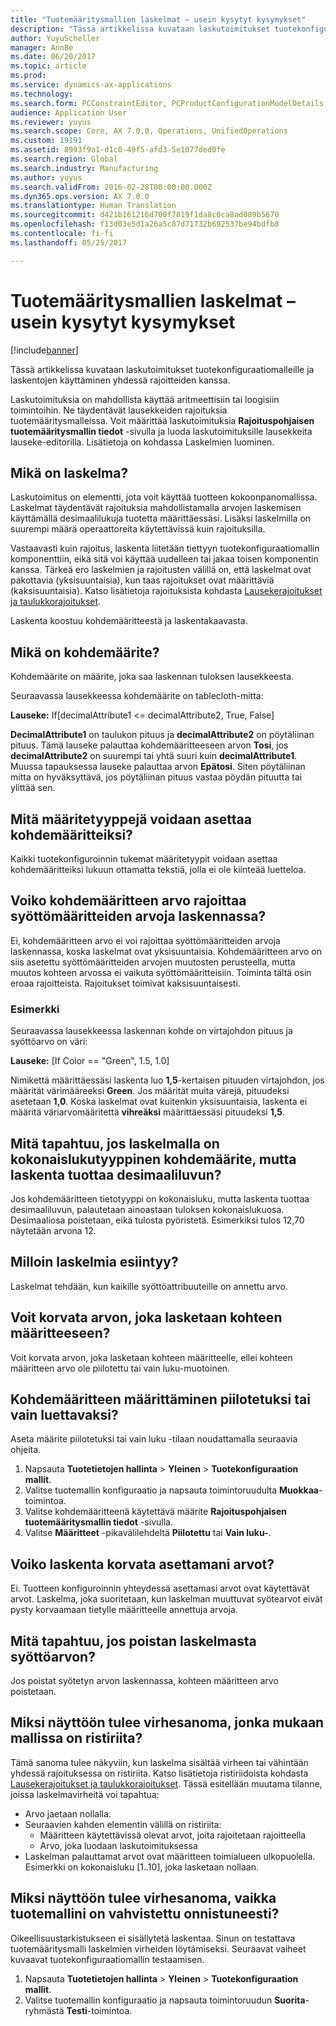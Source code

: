 ```yaml
---
title: "Tuotemääritysmallien laskelmat – usein kysytyt kysymykset"
description: "Tässä artikkelissa kuvataan laskutoimitukset tuotekonfiguraatiomalleille ja laskentojen käyttäminen yhdessä rajoitteiden kanssa."
author: YuyuScheller
manager: AnnBe
ms.date: 06/20/2017
ms.topic: article
ms.prod: 
ms.service: dynamics-ax-applications
ms.technology: 
ms.search.form: PCConstraintEditor, PCProductConfigurationModelDetails, PCRuntimeConfigurator
audience: Application User
ms.reviewer: yuyus
ms.search.scope: Core, AX 7.0.0, Operations, UnifiedOperations
ms.custom: 19191
ms.assetid: 8993f9a1-d1c0-49f5-afd3-5e1077ded0fe
ms.search.region: Global
ms.search.industry: Manufacturing
ms.author: yuyus
ms.search.validFrom: 2016-02-28T00:00:00.000Z
ms.dyn365.ops.version: AX 7.0.0
ms.translationtype: Human Translation
ms.sourcegitcommit: d421b161216d700f7819f1da8c0ca8ad089b5670
ms.openlocfilehash: f13d03e5d1a26a5c87d71732b692537be94bdfb8
ms.contentlocale: fi-fi
ms.lasthandoff: 05/25/2017

---
```


# <a name="calculations-for-product-configuration-models-faq"></a>Tuotemääritysmallien laskelmat – usein kysytyt kysymykset

[!include[banner](../includes/banner.md)]


Tässä artikkelissa kuvataan laskutoimitukset tuotekonfiguraatiomalleille ja laskentojen käyttäminen yhdessä rajoitteiden kanssa.

Laskutoimituksia on mahdollista käyttää aritmeettisiin tai loogisiin toimintoihin. Ne täydentävät lausekkeiden rajoituksia tuotemääritysmalleissa. Voit määrittää laskutoimituksia **Rajoituspohjaisen tuotemääritysmallin tiedot** -sivulla ja luoda laskutoimituksille lausekkeita lauseke-editorilla. Lisätietoja on kohdassa Laskelmien luominen.

## <a name="what-is-a-calculation"></a>Mikä on laskelma?
Laskutoimitus on elementti, jota voit käyttää tuotteen kokoonpanomallissa. Laskelmat täydentävät rajoituksia mahdollistamalla arvojen laskemisen käyttämällä desimaalilukuja tuotetta määrittäessäsi. Lisäksi laskelmilla on suurempi määrä operaattoreita käytettävissä kuin rajoituksilla.  

Vastaavasti kuin rajoitus, laskenta liitetään tiettyyn tuotekonfiguraatiomallin komponenttiin, eikä sitä voi käyttää uudelleen tai jakaa toisen komponentin kanssa. Tärkeä ero laskelmien ja rajoitusten välillä on, että laskelmat ovat pakottavia (yksisuuntaisia), kun taas rajoitukset ovat määrittäviä (kaksisuuntaisia). Katso lisätietoja rajoituksista kohdasta [Lausekerajoitukset ja taulukkorajoitukset](expression-constraints-table-constraints-product-configuration-models.md).  

Laskenta koostuu kohdemääritteestä ja laskentakaavasta.

## <a name="what-is-a-target-attribute"></a>Mikä on kohdemäärite?
Kohdemäärite on määrite, joka saa laskennan tuloksen lausekkeesta.  

Seuraavassa lausekkeessa kohdemäärite on tablecloth-mitta:  

**Lauseke:** If\[decimalAttribute1 &lt;= decimalAttribute2, True, False\]  

**DecimalAttribute1** on taulukon pituus ja **decimalAttribute2** on pöytäliinan pituus. Tämä lauseke palauttaa kohdemääritteeseen arvon **Tosi**, jos **decimalAttribute2** on suurempi tai yhtä suuri kuin **decimalAttribute1**. Muussa tapauksessa lauseke palauttaa arvon **Epätosi**. Siten pöytäliinan mitta on hyväksyttävä, jos pöytäliinan pituus vastaa pöydän pituutta tai ylittää sen.

## <a name="what-attribute-types-can-be-set-to-target-attributes"></a>Mitä määritetyyppejä voidaan asettaa kohdemääritteiksi?
Kaikki tuotekonfiguroinnin tukemat määritetyypit voidaan asettaa kohdemääritteiksi lukuun ottamatta tekstiä, jolla ei ole kiinteää luetteloa.

## <a name="can-the-value-of-a-target-attribute-restrict-the-values-of-the-input-attributes-in-a-calculation"></a>Voiko kohdemääritteen arvo rajoittaa syöttömääritteiden arvoja laskennassa?
Ei, kohdemääritteen arvo ei voi rajoittaa syöttömääritteiden arvoja laskennassa, koska laskelmat ovat yksisuuntaisia. Kohdemääritteen arvo on siis asetettu syöttömääritteiden arvojen muutosten perusteella, mutta muutos kohteen arvossa ei vaikuta syöttömääritteisiin. Toiminta tältä osin eroaa rajoitteista. Rajoitukset toimivat kaksisuuntaisesti.

### <a name="example"></a>Esimerkki

Seuraavassa lausekkeessa laskennan kohde on virtajohdon pituus ja syöttöarvo on väri:  

**Lauseke:** \[If Color == "Green", 1.5, 1.0\]  

Nimikettä määrittäessäsi laskenta luo **1,5**-kertaisen pituuden virtajohdon, jos määrität värimääreeksi **Green**. Jos määrität muita värejä, pituudeksi asetetaan **1,0**. Koska laskelmat ovat kuitenkin yksisuuntaisia, laskenta ei määritä väriarvomääritettä **vihreäksi** määrittäessäsi pituudeksi **1,5**.

## <a name="what-happens-if-a-calculation-has-a-target-attribute-of-the-integer-type-but-a-calculation-generates-a-decimal-number"></a>Mitä tapahtuu, jos laskelmalla on kokonaislukutyyppinen kohdemäärite, mutta laskenta tuottaa desimaaliluvun?
Jos kohdemääritteen tietotyyppi on kokonaisluku, mutta laskenta tuottaa desimaaliluvun, palautetaan ainoastaan tuloksen kokonaislukuosa. Desimaaliosa poistetaan, eikä tulosta pyöristetä. Esimerkiksi tulos 12,70 näytetään arvona 12.

## <a name="when-do-calculations-occur"></a>Milloin laskelmia esiintyy?
Laskelmat tehdään, kun kaikille syöttöattribuuteille on annettu arvo.

## <a name="can-i-overwrite-the-value-that-is-calculated-for-the-target-attribute"></a>Voit korvata arvon, joka lasketaan kohteen määritteeseen?
Voit korvata arvon, joka lasketaan kohteen määritteelle, ellei kohteen määritteen arvo ole piilotettu tai vain luku-muotoinen.

## <a name="how-do-i-set-a-target-attribute-as-hidden-or-readonly"></a>Kohdemääritteen määrittäminen piilotetuksi tai vain luettavaksi?
Aseta määrite piilotetuksi tai vain luku -tilaan noudattamalla seuraavia ohjeita.

1.  Napsauta **Tuotetietojen hallinta** &gt; **Yleinen** &gt; **Tuotekonfiguraation mallit**.
2.  Valitse tuotemallin konfiguraatio ja napsauta toimintoruudulta **Muokkaa**-toimintoa.
3.  Valitse kohdemääritteenä käytettävä määrite **Rajoituspohjaisen tuotemääritysmallin tiedot** -sivulla.
4.  Valitse **Määritteet** -pikavälilehdeltä **Piilotettu** tai **Vain luku-**.

## <a name="can-a-calculation-overwrite-the-values-that-i-set"></a>Voiko laskenta korvata asettamani arvot?
Ei. Tuotteen konfiguroinnin yhteydessä asettamasi arvot ovat käytettävät arvot. Laskelma, joka suoritetaan, kun laskelman muuttuvat syötearvot eivät pysty korvaamaan tietylle määritteelle annettuja arvoja.

## <a name="what-happens-if-i-remove-an-input-value-in-a-calculation"></a>Mitä tapahtuu, jos poistan laskelmasta syöttöarvon?
Jos poistat syötetyn arvon laskennassa, kohteen määritteen arvo poistetaan.

## <a name="why-do-i-receive-an-error-message-that-says-that-my-model-is-in-contradiction"></a>Miksi näyttöön tulee virhesanoma, jonka mukaan mallissa on ristiriita?
Tämä sanoma tulee näkyviin, kun laskelma sisältää virheen tai vähintään yhdessä rajoituksessa on ristiriita. Katso lisätietoja ristiriidoista kohdasta [Lausekerajoitukset ja taulukkorajoitukset](expression-constraints-table-constraints-product-configuration-models.md). Tässä esitellään muutama tilanne, joissa laskelmavirheitä voi tapahtua:

-   Arvo jaetaan nollalla.
-   Seuraavien kahden elementin välillä on ristiriita:
    -   Määritteen käytettävissä olevat arvot, joita rajoitetaan rajoitteella
    -   Arvo, joka luodaan laskutoimituksessa
-   Laskelman palauttamat arvot ovat määritteen toimialueen ulkopuolella. Esimerkki on kokonaisluku \[1..10\], joka lasketaan nollaan.

## <a name="why-do-i-receive-an-error-message-even-though-i-successfully-validated-my-product-model"></a>Miksi näyttöön tulee virhesanoma, vaikka tuotemallini on vahvistettu onnistuneesti?
Oikeellisuustarkistukseen ei sisällytetä laskentaa. Sinun on testattava tuotemääritysmalli laskelmien virheiden löytämiseksi. Seuraavat vaiheet kuvaavat tuotekonfiguraatiomallin testaamisen.

1.  Napsauta **Tuotetietojen hallinta** &gt; **Yleinen** &gt; **Tuotekonfiguraation mallit**.
2.  Valitse tuotemallin konfiguraatio ja napsauta toimintoruudun **Suorita**-ryhmästä **Testi**-toimintoa.





